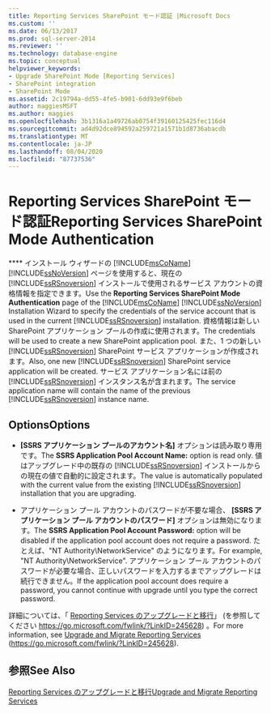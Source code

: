```yaml
---
title: Reporting Services SharePoint モード認証 |Microsoft Docs
ms.custom: ''
ms.date: 06/13/2017
ms.prod: sql-server-2014
ms.reviewer: ''
ms.technology: database-engine
ms.topic: conceptual
helpviewer_keywords:
- Upgrade SharePoint Mode [Reporting Services]
- SharePoint integration
- SharePoint Mode
ms.assetid: 2c19794a-dd55-4fe5-b901-6dd93e9f6beb
author: maggiesMSFT
ms.author: maggies
ms.openlocfilehash: 3b1316a1a49726ab0754f39160125425fec116d4
ms.sourcegitcommit: ad4d92dce894592a259721a1571b1d8736abacdb
ms.translationtype: MT
ms.contentlocale: ja-JP
ms.lasthandoff: 08/04/2020
ms.locfileid: "87737536"
---
```

# <a name="reporting-services-sharepoint-mode-authentication"></a><span data-ttu-id="cefd6-102">Reporting Services SharePoint モード認証</span><span class="sxs-lookup"><span data-stu-id="cefd6-102">Reporting Services SharePoint Mode Authentication</span></span>
  <span data-ttu-id="cefd6-103">\*\*\*\* インストール ウィザードの [!INCLUDE[msCoName](../../includes/msconame-md.md)] [!INCLUDE[ssNoVersion](../../includes/ssnoversion-md.md)] ページを使用すると、現在の [!INCLUDE[ssRSnoversion](../../includes/ssrsnoversion-md.md)] インストールで使用されるサービス アカウントの資格情報を指定できます。</span><span class="sxs-lookup"><span data-stu-id="cefd6-103">Use the **Reporting Services SharePoint Mode Authentication** page of the [!INCLUDE[msCoName](../../includes/msconame-md.md)] [!INCLUDE[ssNoVersion](../../includes/ssnoversion-md.md)] Installation Wizard to specify the credentials of the service account that is used in the current [!INCLUDE[ssRSnoversion](../../includes/ssrsnoversion-md.md)] installation.</span></span> <span data-ttu-id="cefd6-104">資格情報は新しい SharePoint アプリケーション プールの作成に使用されます。</span><span class="sxs-lookup"><span data-stu-id="cefd6-104">The credentials will be used to create a new SharePoint application pool.</span></span> <span data-ttu-id="cefd6-105">また、1 つの新しい [!INCLUDE[ssRSnoversion](../../includes/ssrsnoversion-md.md)] SharePoint サービス アプリケーションが作成されます。</span><span class="sxs-lookup"><span data-stu-id="cefd6-105">Also, one new [!INCLUDE[ssRSnoversion](../../includes/ssrsnoversion-md.md)] SharePoint service application will be created.</span></span> <span data-ttu-id="cefd6-106">サービス アプリケーション名には前の [!INCLUDE[ssRSnoversion](../../includes/ssrsnoversion-md.md)] インスタンス名が含まれます。</span><span class="sxs-lookup"><span data-stu-id="cefd6-106">The service application name will contain the name of the previous [!INCLUDE[ssRSnoversion](../../includes/ssrsnoversion-md.md)] instance name.</span></span>  
  
## <a name="options"></a><span data-ttu-id="cefd6-107">Options</span><span class="sxs-lookup"><span data-stu-id="cefd6-107">Options</span></span>  
  
-   <span data-ttu-id="cefd6-108">**[SSRS アプリケーション プールのアカウント名]** オプションは読み取り専用です。</span><span class="sxs-lookup"><span data-stu-id="cefd6-108">The **SSRS Application Pool Account Name:** option is read only.</span></span> <span data-ttu-id="cefd6-109">値はアップグレード中の既存の [!INCLUDE[ssRSnoversion](../../includes/ssrsnoversion-md.md)] インストールからの現在の値で自動的に設定されます。</span><span class="sxs-lookup"><span data-stu-id="cefd6-109">The value is automatically populated with the current value from the existing [!INCLUDE[ssRSnoversion](../../includes/ssrsnoversion-md.md)] installation that you are upgrading.</span></span>  
  
-   <span data-ttu-id="cefd6-110">アプリケーション プール アカウントのパスワードが不要な場合、 **[SSRS アプリケーション プール アカウントのパスワード]** オプションは無効になります。</span><span class="sxs-lookup"><span data-stu-id="cefd6-110">The **SSRS Application Pool Account Password:** option will be disabled if the application pool account does not require a password.</span></span> <span data-ttu-id="cefd6-111">たとえば、"NT Authority\NetworkService" のようになります。</span><span class="sxs-lookup"><span data-stu-id="cefd6-111">For example, "NT Authority\NetworkService".</span></span> <span data-ttu-id="cefd6-112">アプリケーション プール アカウントのパスワードが必要な場合、正しいパスワードを入力するまでアップグレードは続行できません。</span><span class="sxs-lookup"><span data-stu-id="cefd6-112">If the application pool account does require a password, you cannot continue with upgrade until you type the correct password.</span></span>  
  
 <span data-ttu-id="cefd6-113">詳細については、「 [Reporting Services のアップグレードと移行](https://go.microsoft.com/fwlink/?LinkID=245628)」 (を参照してください https://go.microsoft.com/fwlink/?LinkID=245628) 。</span><span class="sxs-lookup"><span data-stu-id="cefd6-113">For more information, see [Upgrade and Migrate Reporting Services](https://go.microsoft.com/fwlink/?LinkID=245628) (https://go.microsoft.com/fwlink/?LinkID=245628).</span></span>  
  
## <a name="see-also"></a><span data-ttu-id="cefd6-114">参照</span><span class="sxs-lookup"><span data-stu-id="cefd6-114">See Also</span></span>  
 [<span data-ttu-id="cefd6-115">Reporting Services のアップグレードと移行</span><span class="sxs-lookup"><span data-stu-id="cefd6-115">Upgrade and Migrate Reporting Services</span></span>](https://go.microsoft.com/fwlink/?LinkID=245628)  
  
  

